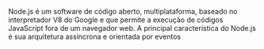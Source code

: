 Node.js é um software de código aberto, multiplataforma, baseado no interpretador V8 do Google e que permite a execução de códigos JavaScript fora de um navegador web. A principal característica do Node.js é sua arquitetura assíncrona e orientada por eventos